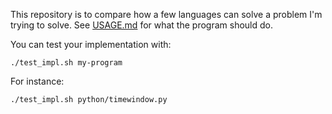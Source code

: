 This repository is to compare how a few languages can solve a problem I'm trying to solve.  See [USAGE.md](USAGE.md) for what the program should do.

You can test your implementation with:

    ./test_impl.sh my-program

For instance:

    ./test_impl.sh python/timewindow.py
